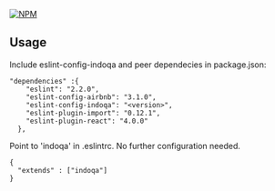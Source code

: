 [![NPM](https://nodei.co/npm/eslint-config-indoqa.png?compact=true)](https://npmjs.org/package/eslint-config-indoqa)

## Usage

Include eslint-config-indoqa and peer dependecies in package.json:

```
"dependencies" :{ 
    "eslint": "2.2.0",
    "eslint-config-airbnb": "3.1.0",
    "eslint-config-indoqa": "<version>",
    "eslint-plugin-import": "0.12.1",
    "eslint-plugin-react": "4.0.0"
  },
```

Point to 'indoqa' in .eslintrc. No further configuration needed.

```
{
  "extends" : ["indoqa"]
}
```